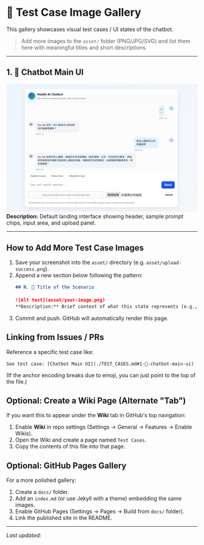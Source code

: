 # 🧪 Test Case Image Gallery

This gallery showcases visual test cases / UI states of the chatbot.

> Add more images to the `asset/` folder (PNG/JPG/SVG) and list them here with meaningful titles and short descriptions.

---

## 1. 🔵 Chatbot Main UI

![Chatbot Main UI](asset/chatbot.png)
**Description:** Default landing interface showing header, sample prompt chips, input area, and upload panel.

---

## How to Add More Test Case Images

1. Save your screenshot into the `asset/` directory (e.g. `asset/upload-success.png`).
2. Append a new section below following the pattern:
   ```markdown
   ## N. 🎯 Title of the Scenario

   ![Alt text](asset/your-image.png)
   **Description:** Brief context of what this state represents (e.g., error handling, RAG response, agent run, upload success).
   ```
3. Commit and push. GitHub will automatically render this page.

## Linking from Issues / PRs

Reference a specific test case like:

```
See test case: [Chatbot Main UI](./TEST_CASES.md#1-🔵-chatbot-main-ui)
```

(If the anchor encoding breaks due to emoji, you can just point to the top of the file.)

## Optional: Create a Wiki Page (Alternate "Tab")

If you want this to appear under the **Wiki** tab in GitHub's top navigation:

1. Enable **Wiki** in repo settings (Settings → General → Features → Enable Wikis).
2. Open the Wiki and create a page named `Test Cases`.
3. Copy the contents of this file into that page.

## Optional: GitHub Pages Gallery

For a more polished gallery:

1. Create a `docs/` folder.
2. Add an `index.md` (or use Jekyll with a theme) embedding the same images.
3. Enable GitHub Pages (Settings → Pages → Build from `docs/` folder).
4. Link the published site in the README.

---

_Last updated: <!-- TIMESTAMP -->_
